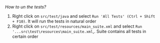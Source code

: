 _How to un the tests?_

1. Right click on `src/test/java` and select `Run 'All Tests' (Ctrl + Shift + F10)`. It will run the tests in natural order
2. Right click on `src/test/resources/main_suite.xml` and select `Run '...src\test\resources\main_suite.xml`,. Suite contains all tests in certain order